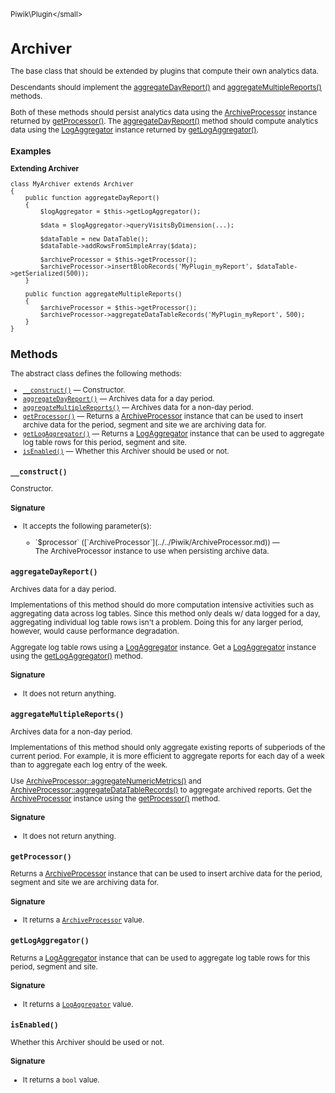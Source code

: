 <small>Piwik\Plugin\</small>

Archiver
========

The base class that should be extended by plugins that compute their own analytics data.

Descendants should implement the [aggregateDayReport()](/api-reference/Piwik/Plugin/Archiver#aggregatedayreport) and [aggregateMultipleReports()](/api-reference/Piwik/Plugin/Archiver#aggregatemultiplereports)
methods.

Both of these methods should persist analytics data using the [ArchiveProcessor](/api-reference/Piwik/ArchiveProcessor)
instance returned by [getProcessor()](/api-reference/Piwik/Plugin/Archiver#getprocessor). The [aggregateDayReport()](/api-reference/Piwik/Plugin/Archiver#aggregatedayreport) method should
compute analytics data using the [LogAggregator](/api-reference/Piwik/DataAccess/LogAggregator) instance
returned by [getLogAggregator()](/api-reference/Piwik/Plugin/Archiver#getlogaggregator).

### Examples

**Extending Archiver**

    class MyArchiver extends Archiver
    {
        public function aggregateDayReport()
        {
            $logAggregator = $this->getLogAggregator();

            $data = $logAggregator->queryVisitsByDimension(...);

            $dataTable = new DataTable();
            $dataTable->addRowsFromSimpleArray($data);

            $archiveProcessor = $this->getProcessor();
            $archiveProcessor->insertBlobRecords('MyPlugin_myReport', $dataTable->getSerialized(500));
        }

        public function aggregateMultipleReports()
        {
            $archiveProcessor = $this->getProcessor();
            $archiveProcessor->aggregateDataTableRecords('MyPlugin_myReport', 500);
        }
    }

Methods
-------

The abstract class defines the following methods:

- [`__construct()`](#__construct) &mdash; Constructor.
- [`aggregateDayReport()`](#aggregatedayreport) &mdash; Archives data for a day period.
- [`aggregateMultipleReports()`](#aggregatemultiplereports) &mdash; Archives data for a non-day period.
- [`getProcessor()`](#getprocessor) &mdash; Returns a [ArchiveProcessor](/api-reference/Piwik/ArchiveProcessor) instance that can be used to insert archive data for the period, segment and site we are archiving data for.
- [`getLogAggregator()`](#getlogaggregator) &mdash; Returns a [LogAggregator](/api-reference/Piwik/DataAccess/LogAggregator) instance that can be used to aggregate log table rows for this period, segment and site.
- [`isEnabled()`](#isenabled) &mdash; Whether this Archiver should be used or not.

<a name="__construct" id="__construct"></a>
<a name="__construct" id="__construct"></a>
### `__construct()`

Constructor.

#### Signature

-  It accepts the following parameter(s):

   <ul>
   <li>
      <div markdown="1" class="parameter">
      `$processor` ([`ArchiveProcessor`](../../Piwik/ArchiveProcessor.md)) &mdash;

      <div markdown="1" class="param-desc"> The ArchiveProcessor instance to use when persisting archive data.</div>

      <div style="clear:both;"/>

      </div>
   </li>
   </ul>

<a name="aggregatedayreport" id="aggregatedayreport"></a>
<a name="aggregateDayReport" id="aggregateDayReport"></a>
### `aggregateDayReport()`

Archives data for a day period.

Implementations of this method should do more computation intensive activities such
as aggregating data across log tables. Since this method only deals w/ data logged for a day,
aggregating individual log table rows isn't a problem. Doing this for any larger period,
however, would cause performance degradation.

Aggregate log table rows using a [LogAggregator](/api-reference/Piwik/DataAccess/LogAggregator) instance. Get a
[LogAggregator](/api-reference/Piwik/DataAccess/LogAggregator) instance using the [getLogAggregator()](/api-reference/Piwik/Plugin/Archiver#getlogaggregator) method.

#### Signature

- It does not return anything.

<a name="aggregatemultiplereports" id="aggregatemultiplereports"></a>
<a name="aggregateMultipleReports" id="aggregateMultipleReports"></a>
### `aggregateMultipleReports()`

Archives data for a non-day period.

Implementations of this method should only aggregate existing reports of subperiods of the
current period. For example, it is more efficient to aggregate reports for each day of a
week than to aggregate each log entry of the week.

Use [ArchiveProcessor::aggregateNumericMetrics()](/api-reference/Piwik/ArchiveProcessor#aggregatenumericmetrics) and [ArchiveProcessor::aggregateDataTableRecords()](/api-reference/Piwik/ArchiveProcessor#aggregatedatatablerecords)
to aggregate archived reports. Get the [ArchiveProcessor](/api-reference/Piwik/ArchiveProcessor) instance using the [getProcessor()](/api-reference/Piwik/Plugin/Archiver#getprocessor)
method.

#### Signature

- It does not return anything.

<a name="getprocessor" id="getprocessor"></a>
<a name="getProcessor" id="getProcessor"></a>
### `getProcessor()`

Returns a [ArchiveProcessor](/api-reference/Piwik/ArchiveProcessor) instance that can be used to insert archive data for the period, segment and site we are archiving data for.

#### Signature

- It returns a [`ArchiveProcessor`](../../Piwik/ArchiveProcessor.md) value.

<a name="getlogaggregator" id="getlogaggregator"></a>
<a name="getLogAggregator" id="getLogAggregator"></a>
### `getLogAggregator()`

Returns a [LogAggregator](/api-reference/Piwik/DataAccess/LogAggregator) instance that can be used to aggregate log table rows for this period, segment and site.

#### Signature

- It returns a [`LogAggregator`](../../Piwik/DataAccess/LogAggregator.md) value.

<a name="isenabled" id="isenabled"></a>
<a name="isEnabled" id="isEnabled"></a>
### `isEnabled()`

Whether this Archiver should be used or not.

#### Signature

- It returns a `bool` value.

